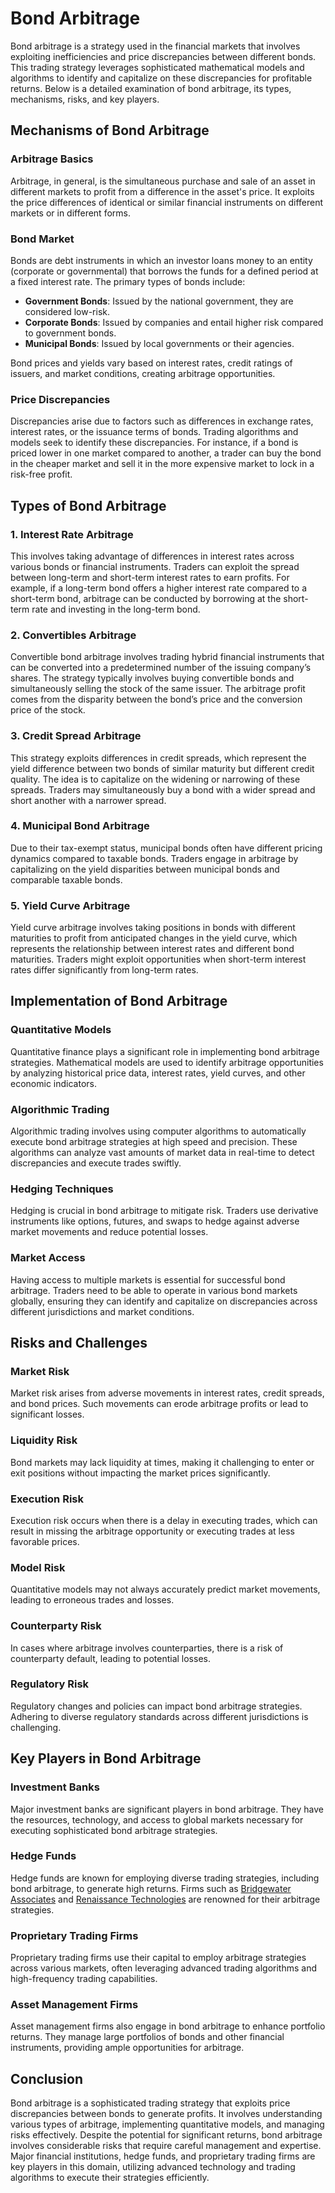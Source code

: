 # Bond Arbitrage

Bond arbitrage is a strategy used in the financial markets that involves exploiting inefficiencies and price discrepancies between different bonds. This trading strategy leverages sophisticated mathematical models and algorithms to identify and capitalize on these discrepancies for profitable returns. Below is a detailed examination of bond arbitrage, its types, mechanisms, risks, and key players.

## Mechanisms of Bond Arbitrage

### Arbitrage Basics

Arbitrage, in general, is the simultaneous purchase and sale of an asset in different markets to profit from a difference in the asset's price. It exploits the price differences of identical or similar financial instruments on different markets or in different forms.

### Bond Market

Bonds are debt instruments in which an investor loans money to an entity (corporate or governmental) that borrows the funds for a defined period at a fixed interest rate. The primary types of bonds include:

- **Government Bonds**: Issued by the national government, they are considered low-risk.
- **Corporate Bonds**: Issued by companies and entail higher risk compared to government bonds.
- **Municipal Bonds**: Issued by local governments or their agencies.

Bond prices and yields vary based on interest rates, credit ratings of issuers, and market conditions, creating arbitrage opportunities.

### Price Discrepancies

Discrepancies arise due to factors such as differences in exchange rates, interest rates, or the issuance terms of bonds. Trading algorithms and models seek to identify these discrepancies. For instance, if a bond is priced lower in one market compared to another, a trader can buy the bond in the cheaper market and sell it in the more expensive market to lock in a risk-free profit.

## Types of Bond Arbitrage

### 1. **Interest Rate Arbitrage**

This involves taking advantage of differences in interest rates across various bonds or financial instruments. Traders can exploit the spread between long-term and short-term interest rates to earn profits. For example, if a long-term bond offers a higher interest rate compared to a short-term bond, arbitrage can be conducted by borrowing at the short-term rate and investing in the long-term bond.

### 2. **Convertibles Arbitrage**

Convertible bond arbitrage involves trading hybrid financial instruments that can be converted into a predetermined number of the issuing company’s shares. The strategy typically involves buying convertible bonds and simultaneously selling the stock of the same issuer. The arbitrage profit comes from the disparity between the bond’s price and the conversion price of the stock.

### 3. **Credit Spread Arbitrage**

This strategy exploits differences in credit spreads, which represent the yield difference between two bonds of similar maturity but different credit quality. The idea is to capitalize on the widening or narrowing of these spreads. Traders may simultaneously buy a bond with a wider spread and short another with a narrower spread.

### 4. **Municipal Bond Arbitrage**

Due to their tax-exempt status, municipal bonds often have different pricing dynamics compared to taxable bonds. Traders engage in arbitrage by capitalizing on the yield disparities between municipal bonds and comparable taxable bonds.

### 5. **Yield Curve Arbitrage**

Yield curve arbitrage involves taking positions in bonds with different maturities to profit from anticipated changes in the yield curve, which represents the relationship between interest rates and different bond maturities. Traders might exploit opportunities when short-term interest rates differ significantly from long-term rates.

## Implementation of Bond Arbitrage

### Quantitative Models

Quantitative finance plays a significant role in implementing bond arbitrage strategies. Mathematical models are used to identify arbitrage opportunities by analyzing historical price data, interest rates, yield curves, and other economic indicators.

### Algorithmic Trading

Algorithmic trading involves using computer algorithms to automatically execute bond arbitrage strategies at high speed and precision. These algorithms can analyze vast amounts of market data in real-time to detect discrepancies and execute trades swiftly.

### Hedging Techniques

Hedging is crucial in bond arbitrage to mitigate risk. Traders use derivative instruments like options, futures, and swaps to hedge against adverse market movements and reduce potential losses.

### Market Access

Having access to multiple markets is essential for successful bond arbitrage. Traders need to be able to operate in various bond markets globally, ensuring they can identify and capitalize on discrepancies across different jurisdictions and market conditions.

## Risks and Challenges

### Market Risk

Market risk arises from adverse movements in interest rates, credit spreads, and bond prices. Such movements can erode arbitrage profits or lead to significant losses.

### Liquidity Risk

Bond markets may lack liquidity at times, making it challenging to enter or exit positions without impacting the market prices significantly.

### Execution Risk

Execution risk occurs when there is a delay in executing trades, which can result in missing the arbitrage opportunity or executing trades at less favorable prices.

### Model Risk

Quantitative models may not always accurately predict market movements, leading to erroneous trades and losses.

### Counterparty Risk

In cases where arbitrage involves counterparties, there is a risk of counterparty default, leading to potential losses.

### Regulatory Risk

Regulatory changes and policies can impact bond arbitrage strategies. Adhering to diverse regulatory standards across different jurisdictions is challenging.

## Key Players in Bond Arbitrage

### Investment Banks

Major investment banks are significant players in bond arbitrage. They have the resources, technology, and access to global markets necessary for executing sophisticated bond arbitrage strategies.

### Hedge Funds

Hedge funds are known for employing diverse trading strategies, including bond arbitrage, to generate high returns. Firms such as [Bridgewater Associates](https://www.bridgewater.com/) and [Renaissance Technologies](https://www.rentec.com/) are renowned for their arbitrage strategies.

### Proprietary Trading Firms

Proprietary trading firms use their capital to employ arbitrage strategies across various markets, often leveraging advanced trading algorithms and high-frequency trading capabilities.

### Asset Management Firms

Asset management firms also engage in bond arbitrage to enhance portfolio returns. They manage large portfolios of bonds and other financial instruments, providing ample opportunities for arbitrage.

## Conclusion

Bond arbitrage is a sophisticated trading strategy that exploits price discrepancies between bonds to generate profits. It involves understanding various types of arbitrage, implementing quantitative models, and managing risks effectively. Despite the potential for significant returns, bond arbitrage involves considerable risks that require careful management and expertise. Major financial institutions, hedge funds, and proprietary trading firms are key players in this domain, utilizing advanced technology and trading algorithms to execute their strategies efficiently.